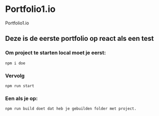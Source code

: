 # Portfolio1.io
Portfolio1.io

## Deze is de eerste portfolio op react als een test 

### Om project te starten local moet je eerst:
    npm i doe 
### Vervolg 
    npm run start
### Een als je op:
    npm run build doet dat heb je gebuilden folder met project.